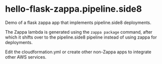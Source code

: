 # hello-flask-zappa.pipeline.side8

Demo of a flask zappa app that implements pipeline.side8 deployments.

The Zappa lambda is generated using the `zappa package` command, after which it shifts over to the pipeline.side8 pipeline instead of using zappa for deployments.

Edit the cloudformation.yml or create other non-Zappa apps to integrate other AWS services.
